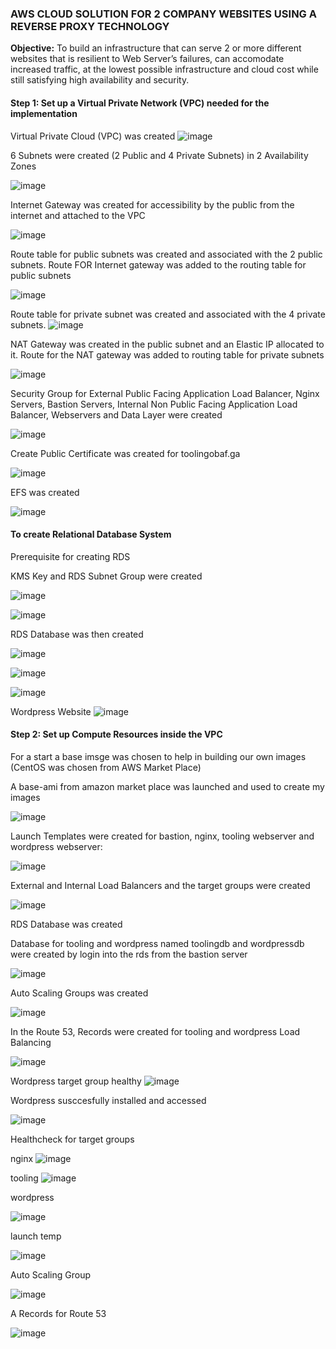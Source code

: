 ### AWS CLOUD SOLUTION FOR 2 COMPANY WEBSITES USING A REVERSE PROXY TECHNOLOGY

**Objective:** To build an infrastructure that can serve 2 or more different websites that is resilient to Web Server’s failures, can accomodate increased traffic, at the lowest possible infrastructure and cloud cost while still satisfying high availability and security.

#### Step 1: Set up a Virtual Private Network (VPC) needed for the implementation

Virtual Private Cloud (VPC) was created
![image](https://user-images.githubusercontent.com/87030990/169170871-81f6737a-b812-4d0c-b81d-15b7c544410b.png)

6 Subnets were created (2 Public and 4 Private Subnets) in 2 Availability Zones

![image](https://user-images.githubusercontent.com/87030990/169170969-e3728757-7398-4bae-b959-da8914704b3e.png)

Internet Gateway was created for accessibility by the public from the internet and attached to the VPC

![image](https://user-images.githubusercontent.com/87030990/169171022-a93c5563-edc5-4500-9e51-cb2c8bd9c75b.png)

Route table for public subnets was created and associated with the 2 public subnets. Route FOR Internet gateway was added to the routing table for public subnets

![image](https://user-images.githubusercontent.com/87030990/169171193-ffa2e91a-3301-4c8e-aa0d-c9191080c3fd.png)

Route table for private subnet was created and associated with the 4 private subnets. 
![image](https://user-images.githubusercontent.com/87030990/169171259-8ef97727-b3ff-4ad3-a051-524b94975a75.png)

NAT Gateway was created in the public subnet and an Elastic IP allocated to it. Route for the NAT gateway was added to routing table for private subnets

![image](https://user-images.githubusercontent.com/87030990/169406792-80a6a197-de60-44ef-8f7d-4943bb578062.png)

Security Group for External Public Facing Application Load Balancer, Nginx Servers, Bastion Servers, Internal Non Public Facing Application Load Balancer, Webservers and Data Layer were created

![image](https://user-images.githubusercontent.com/87030990/169407228-a6569dad-cc86-494c-9648-979b7217a684.png)

Create Public Certificate was created for toolingobaf.ga

![image](https://user-images.githubusercontent.com/87030990/168501077-1ba5a3a7-053c-43ba-944d-4aa624e0db80.png)


EFS was created

![image](https://user-images.githubusercontent.com/87030990/168502266-93b09fe8-baaa-458b-b35d-28b6820ed293.png)


#### To create Relational Database System

Prerequisite for creating RDS

KMS Key and RDS Subnet Group were created

![image](https://user-images.githubusercontent.com/87030990/168502204-65a1ead3-6558-4ba0-87c0-45dec2f97819.png)

![image](https://user-images.githubusercontent.com/87030990/168502629-e08a220d-4f6c-4580-bae5-8ec4133570da.png)

RDS Database was then created

![image](https://user-images.githubusercontent.com/87030990/169172480-4c41e9cc-8f35-48ce-a082-25034e30ff7c.png)

![image](https://user-images.githubusercontent.com/87030990/169141490-3fe248bb-416e-443a-b747-9f9ecd6bbac1.png)

![image](https://user-images.githubusercontent.com/87030990/168443526-1b3ba60d-3957-411e-a9ae-a7ca198bdcac.png)

Wordpress Website
![image](https://user-images.githubusercontent.com/87030990/169168649-6144fa23-6f78-45e9-baaf-0cb0a8fecbe7.png)



#### Step 2: Set up Compute Resources inside the VPC

For a start a base imsge was chosen to help in building our own images (CentOS was chosen from AWS Market Place)

A base-ami from amazon market place was launched and used to create my images

![image](https://user-images.githubusercontent.com/87030990/169170229-eedb60ef-a32d-430b-8fa1-8dea5158467c.png)

Launch Templates were created for bastion, nginx, tooling webserver and wordpress webserver:

![image](https://user-images.githubusercontent.com/87030990/169170363-83adb468-d691-462f-9c46-ad655357b3cc.png)

External and Internal Load Balancers and the target groups were created

![image](https://user-images.githubusercontent.com/87030990/168461959-91e6e1cb-157f-411c-9a04-706a0680b83f.png)





RDS Database was created



Database for tooling and wordpress named toolingdb and wordpressdb were created by login into the rds from the bastion server

![image](https://user-images.githubusercontent.com/87030990/169141762-6cff404c-f0ee-4fbd-af11-cad7fcf19989.png)

Auto Scaling Groups was created

![image](https://user-images.githubusercontent.com/87030990/169170058-3f66f1fd-824a-41e5-90c0-ae645aacd2e1.png)


In the Route 53, Records were created for tooling and wordpress Load Balancing

![image](https://user-images.githubusercontent.com/87030990/169151283-2347b07e-2ad0-4b92-8100-48ba81e6287b.png)


Wordpress target group healthy
![image](https://user-images.githubusercontent.com/87030990/169155769-34b99ea2-e064-419d-8f46-587d7ca1bdb3.png)

Wordpress susccesfully installed and accessed

![image](https://user-images.githubusercontent.com/87030990/169169246-b2d25919-8432-4a9c-a0f0-0a4562099522.png)








Healthcheck for target groups

nginx
![image](https://user-images.githubusercontent.com/87030990/169171990-6ce9f35a-2e18-4381-82d1-3d2409bda48f.png)

tooling
![image](https://user-images.githubusercontent.com/87030990/169172069-b82f545a-1d43-485f-ab68-0f639f479619.png)

wordpress

![image](https://user-images.githubusercontent.com/87030990/169172139-a229e1c4-df4c-4bd9-9f03-1d9f182ba57a.png)


launch temp

![image](https://user-images.githubusercontent.com/87030990/169172187-3d55a272-af0f-41e1-a654-02fecb06faec.png)

Auto Scaling Group

![image](https://user-images.githubusercontent.com/87030990/169172317-e417173b-c774-4811-9928-dc5c365f342d.png)

A Records for Route 53

![image](https://user-images.githubusercontent.com/87030990/169172396-4b6408ee-19d5-4416-b236-7502b10cb5cc.png)

